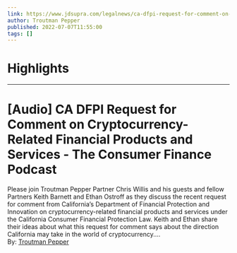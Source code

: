 ```yaml
---
link: https://www.jdsupra.com/legalnews/ca-dfpi-request-for-comment-on-cryptocur-80529/
author: Troutman Pepper
published: 2022-07-07T11:55:00
tags: []
---
```

# Highlights


---
# [Audio] CA DFPI Request for Comment on Cryptocurrency-Related Financial Products and Services - The Consumer Finance Podcast
Please join Troutman Pepper Partner Chris Willis and his guests and fellow Partners Keith Barnett and Ethan Ostroff as they discuss the recent request for comment from California’s Department of Financial Protection and Innovation on cryptocurrency-related financial products and services under the California Consumer Financial Protection Law. Keith and Ethan share their ideas about what this request for comment says about the direction California may take in the world of cryptocurrency....  
By: [Troutman Pepper](https://www.jdsupra.com/profile/troutman_pepper/)